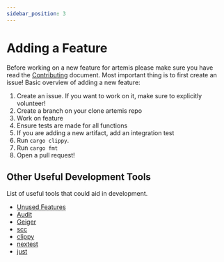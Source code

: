```yaml
---
sidebar_position: 3
---
```


# Adding a Feature

Before working on a new feature for artemis please make sure you have read the
[Contributing](https://github.com/puffycid/artemis/blob/main/CONTRIBUTING.md)
document. Most important thing is to first create an issue! Basic overview of
adding a new feature:

1. Create an issue. If you want to work on it, make sure to explicitly volunteer!
2. Create a branch on your clone artemis repo
3. Work on feature
4. Ensure tests are made for all functions
5. If you are adding a new artifact, add an integration test
6. Run `cargo clippy`.
7. Run `cargo fmt`
8. Open a pull request!

## Other Useful Development Tools

List of useful tools that could aid in development.

- [Unused Features](https://github.com/TimonPost/cargo-unused-features)
- [Audit](https://github.com/RustSec/rustsec/tree/main/cargo-audit)
- [Geiger](https://github.com/rust-secure-code/cargo-geiger)
- [scc](https://github.com/boyter/scc)
- [clippy](https://github.com/rust-lang/rust-clippy)
- [nextest](https://nexte.st/)
- [just](https://github.com/casey/just)
